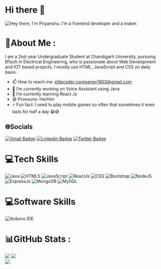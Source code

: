 # Hi there 👋

![Hey there, I'm Priyanshu. I'm a frontend developer and a maker.](https://github.com/priyanshu-baran/priyanshu-baran/raw/master/header.gif)

<!-- ![visitors](https://visitor-badge.glitch.me/badge?page_id=priyanshu-baran&left_color=green&right_color=red) -->

# 💫About Me :

I am a 2nd-year Undergraduate Student at Chandigarh University, pursuing BTech in Electrical Engineering, who is passionate about Web Development and IOT based projects. I mostly use HTML, JavaScript and CSS on daily basis.<br/>

- 📫 How to reach me: elitecoder.coregamer1803@gmail.com
- 🔭 I’m currently working on Voice Assistant using Java
- 🌱 I’m currently learning React Js
- 😄 Pronouns: He/Him
- ⚡ Fun fact: I used to play mobile games so often that sometimes it even lasts for half a day 😁😅

## 🌐Socials

[![Gmail Badge](https://img.shields.io/badge/-elitecoder.coregamer1803@gmail.com-c14438?style=flat&logo=Gmail&logoColor=white)](mailto:elitecoder.coregamer1803@gmail.com 'Connect via Email')
[![Linkedin Badge](https://img.shields.io/badge/-Priyanshu_Baran-0072b1?style=flat&logo=Linkedin&logoColor=white)](https://www.linkedin.com/in/priyanshu-baran/ 'Connect on LinkedIn')
[![Twitter Badge](https://img.shields.io/badge/-@Priyanshu_Baran-00acee?style=flat&logo=Twitter&logoColor=white)](https://twitter.com/intent/follow?screen_name=Priyanshu_Baran 'Follow on Twitter')

# 💻Tech Skills

![Java](https://img.shields.io/badge/java-%23ED8B00.svg?style=for-the-badge&logo=java&logoColor=white)
![HTML5](https://img.shields.io/badge/html5-%23E34F26.svg?style=for-the-badge&logo=html5&logoColor=white)
![JavaScript](https://img.shields.io/badge/javascript-%23323330.svg?style=for-the-badge&logo=javascript&logoColor=%23F7DF1E)
![ReactJs](https://img.shields.io/badge/React-20232A?style=for-the-badge&logo=react&logoColor=61DAFB)
![CSS](https://img.shields.io/badge/CSS3-1572B6?style=for-the-badge&logo=css3&logoColor=white)
![Bootstrap](https://img.shields.io/badge/bootstrap-%23563D7C.svg?style=for-the-badge&logo=bootstrap&logoColor=white)
![NodeJS](https://img.shields.io/badge/node.js-6DA55F?style=for-the-badge&logo=node.js&logoColor=white)
![ExpressJs](https://img.shields.io/badge/Express.js-000000?style=for-the-badge&logo=express&logoColor=white)
![MongoDB](https://img.shields.io/badge/MongoDB-%234ea94b.svg?style=for-the-badge&logo=mongodb&logoColor=white)
![MySQL](https://img.shields.io/badge/mysql-%2300f.svg?style=for-the-badge&logo=mysql&logoColor=white)

# 💻Software Skills

![Arduino IDE](https://img.shields.io/badge/Arduino_IDE-00979D?style=for-the-badge&logo=arduino&logoColor=white)

# 📊GitHub Stats :

![](https://github-readme-stats.vercel.app/api?username=priyanshu-baran&theme=vision-friendly-dark&hide_border=true&include_all_commits=false&count_private=false&show_icons=true)
![](https://github-readme-streak-stats.herokuapp.com/?user=priyanshu-baran&theme=blue-green&hide_border=true)<br/>
![](https://github-readme-stats.vercel.app/api/top-langs/?username=priyanshu-baran&theme=chartreuse-dark&hide_border=true&include_all_commits=false&count_private=false&layout=compact)

<!-- ### ✍️Random Dev Quote -->

<!-- ![](https://quotes-github-readme.vercel.app/api?type=vetical&theme=radical) -->

<!--
**priyanshu-baran/priyanshu-baran** is a ✨ _special_ ✨ repository because its `README.md` (this file) appears on your GitHub profile.

Here are some ideas to get you started:

- 🤔 I’m looking for help with ...
- 💬 Ask me about ...
-->
